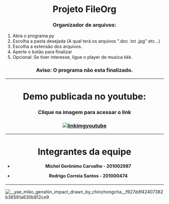 <h1 align="center">Projeto FileOrg</h1>
  
  
<h3 align="center">Organizador de arquivos:</h3>
  
1. Abra o programa.py
2. Escolha a pasta desejada (A qual terá os arquivos ".doc .txt .jpg" etc...)
3. Escolha a extensão dos arquivos.
4. Aperte o botão para finalizar
5. Opcional: Se tiver interesse, ligue o player de musica kkk.

<h3 align="center">Aviso: O programa não esta finalizado.</h3>

----------------------------------------------------------------------
<h1 align="center">Demo publicada no youtube:</h1>
<h3 align="center">Clique na imagem para acessar o link</h3>
   
<h3 align="center">
   
[![linkimgyoutube](https://media.discordapp.net/attachments/879109545551613972/1015005338057052221/unknown.png?width=542&height=447)](https://youtu.be/6dpuY3F_C7M)
  
  </h3>

----------------------------------------------------------------------
<h1 align="center">Integrantes da equipe</h1>
  
<h4 align="center">
  
* Michel Gerônimo Carvalho - 201002987 
* Rodrigo Correia Santos - 201000474
  
  </h4>
  
----------------------------------------------------------------------

 
 
![__yae_miko_genshin_impact_drawn_by_chinchongcha__f927ddf42407382b36591a630b812ce9](https://user-images.githubusercontent.com/93962428/187554223-969b7b58-fea6-4ad6-a3c3-55ae9630b4b8.gif)
